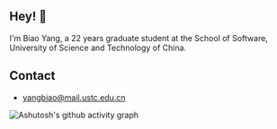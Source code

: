 
## Hey! 👋
I'm Biao Yang, a 22 years graduate student at the School of Software, University of Science and Technology of China.



## Contact
- yangbiao@mail.ustc.edu.cn


![Ashutosh's github activity graph](https://github-readme-activity-graph.vercel.app/graph?username=jackson-119)
